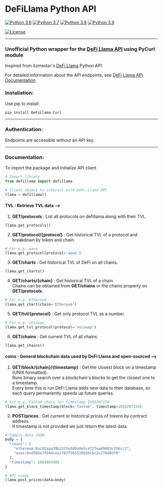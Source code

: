 # DeFiLlama Python API

[![Python 3.6](https://img.shields.io/badge/python-3.6-blue.svg)](https://www.python.org/downloads/release/python-360/)
[![Python 3.7](https://img.shields.io/badge/python-3.7-blue.svg)](https://www.python.org/downloads/release/python-370/)
[![Python 3.8](https://img.shields.io/badge/python-3.8-blue.svg)](https://www.python.org/downloads/release/python-380/)
[![Python 3.9](https://img.shields.io/badge/python-3.9-blue.svg)](https://www.python.org/downloads/release/python-390/)

[![License](https://img.shields.io/badge/License-Apache%202.0-blue.svg)](https://opensource.org/licenses/Apache-2.0)

-------

### Unofficial Python wrapper for the [DeFi Llama API](https://defillama.com/home) using PyCurl module

Inspired from itzmestar's [DeFi Llama](https://github.com/itzmestar/DeFiLlama) Python API.

For detailed information about the API endpoints, see [DeFi Llama API Documentation](https://docs.llama.fi/api)

### Installation:

Use pip to install:

```python
pip install DeFiLlama-Curl
```

-----------

### Authentication:

Endpoints are accessible without an API key.

-----------

### Documentation:

To import the package and initialize API client
```python
# Import library
from defillama import defillama

# Client object to interact with DeFi Llama API
llama = defillama()
```

#### TVL : Retrieve TVL data -->

1. **GET/protocols** : List all protocols on defillama along with their TVL.
```python
llama.get_protocols()
```

2. **GET/protocol/{protocol}** : Get historical TVL of a protocol and breakdown by token and chain.
```python
# For e.g. aave
llama.get_protocol(protocol='aave')
```

3. **GET/charts** : Get historical TVL of DeFi on all chains.
```python
llama.get_charts()
```

4. **GET/charts/{chain}** : Get historical TVL of a chain.  
Chains can be obtained from **GET/chains** or the chains property on **GET/protocols**.
```python
# For e.g. Ethereum
llama.get_chart(chain='Ethereum')
```

5. **GET/tvl/{protocol}** : Get only protocol TVL as a number.
```python
# For e.g. uniswap
llama.get_tvl_protocol(protocol='uniswap')
```

6. **GET/chains** : Get current TVL of all chains.
```python
llama.get_chains()
```

#### coins : General blockchain data used by DeFi Llama and open-sourced -->

1. **GET/block/{chain}/{timestamp}** : Get the closest block on a timestamp (UNIX formatted).  
Runs binary search over a blockchain's blocks to get the closest one to a timestamp.  
Every time this is run DeFi Llama adds new data to their database, so each query permanently speeds up future queries.
```python
# For e.g. Fantom chain for timestamp 1650207158
llama.get_block_timestamp(block='fantom', timestamp=1650207158)
```

2. **POST/prices** : Get current or historical prices of tokens by contract address.  
If timestamp is not provided we just return the latest data.
```python
# Sample data JSON
body = {
  "coins": [
    "ethereum:0xc02aaa39b223fe8d0a0e5c4f27ead9083c756cc2",
    "avax:0xd586e7f844cea2f87f50152665bcbc2c279d8d70"
  ],
  "timestamp": 1603964988
}

# API usage
llama.post_prices(data=body)
```